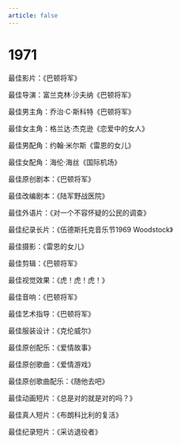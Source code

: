 ```yaml
---
article: false
---
```


# 1971

最佳影片：《巴顿将军》

最佳导演：富兰克林·沙夫纳《巴顿将军》

最佳男主角：乔治·C·斯科特《巴顿将军》

最佳女主角：格兰达·杰克逊《恋爱中的女人》

最佳男配角：约翰·米尔斯《雷恩的女儿》

最佳女配角：海伦·海丝《国际机场》

最佳原创剧本：《巴顿将军》

最佳改编剧本：《陆军野战医院》

最佳外语片：《对一个不容怀疑的公民的调查》

最佳纪录长片：《伍德斯托克音乐节1969 Woodstock》

最佳摄影：《雷恩的女儿》

最佳剪辑：《巴顿将军》

最佳视觉效果：《虎！虎！虎！》

最佳音响：《巴顿将军》

最佳艺术指导：《巴顿将军》

最佳服装设计：《克伦威尔》

最佳原创配乐：《爱情故事》

最佳原创歌曲：《爱情游戏》

最佳原创歌曲配乐：《随他去吧》

最佳动画短片：《总是对的就是对的吗？》

最佳真人短片：《布朗科比利的复活》

最佳纪录短片：《采访退役者》